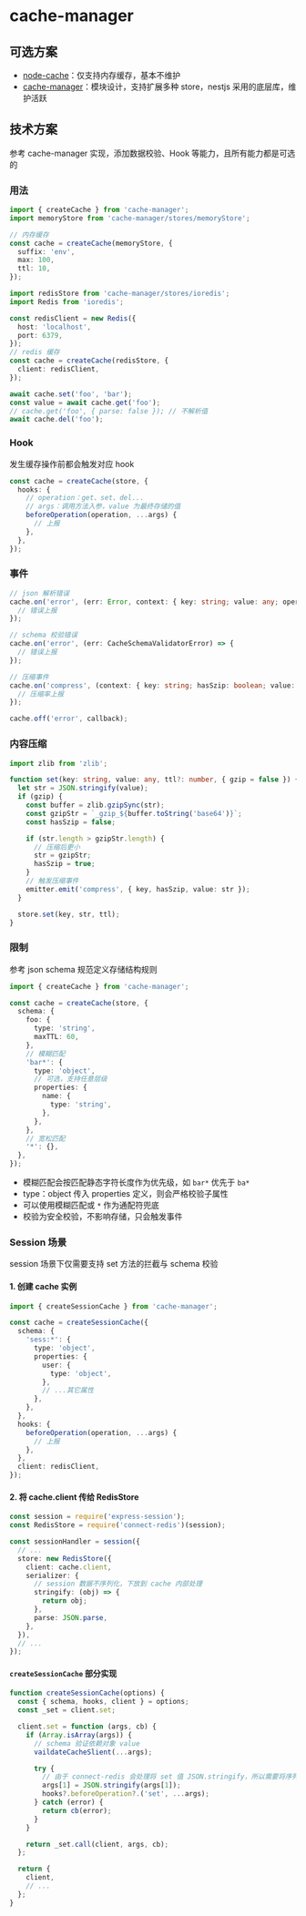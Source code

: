# cache-manager

## 可选方案

- [node-cache](https://github.com/node-cache/node-cache)：仅支持内存缓存，基本不维护
- [cache-manager](https://github.com/jaredwray/cacheable)：模块设计，支持扩展多种 store，nestjs 采用的底层库，维护活跃

## 技术方案

参考 cache-manager 实现，添加数据校验、Hook 等能力，且所有能力都是可选的

### 用法

```ts
import { createCache } from 'cache-manager';
import memoryStore from 'cache-manager/stores/memoryStore';

// 内存缓存
const cache = createCache(memoryStore, {
  suffix: 'env',
  max: 100,
  ttl: 10,
});

import redisStore from 'cache-manager/stores/ioredis';
import Redis from 'ioredis';

const redisClient = new Redis({
  host: 'localhost',
  port: 6379,
});
// redis 缓存
const cache = createCache(redisStore, {
  client: redisClient,
});

await cache.set('foo', 'bar');
const value = await cache.get('foo');
// cache.get('foo', { parse: false }); // 不解析值
await cache.del('foo');
```

### Hook

发生缓存操作前都会触发对应 hook

```ts
const cache = createCache(store, {
  hooks: {
    // operation：get、set、del...
    // args：调用方法入参，value 为最终存储的值
    beforeOperation(operation, ...args) {
      // 上报
    },
  },
});
```

### 事件

```ts
// json 解析错误
cache.on('error', (err: Error, context: { key: string; value: any; operation: string }) => {
  // 错误上报
});

// schema 校验错误
cache.on('error', (err: CacheSchemaValidatorError) => {
  // 错误上报
});

// 压缩事件
cache.on('compress', (context: { key: string; hasSzip: boolean; value: any }) => {
  // 压缩率上报
});

cache.off('error', callback);
```

### 内容压缩

```ts
import zlib from 'zlib';

function set(key: string, value: any, ttl?: number, { gzip = false }) {
  let str = JSON.stringify(value);
  if (gzip) {
    const buffer = zlib.gzipSync(str);
    const gzipStr = `_gzip_${buffer.toString('base64')}`;
    const hasSzip = false;

    if (str.length > gzipStr.length) {
      // 压缩后更小
      str = gzipStr;
      hasSzip = true;
    }
    // 触发压缩事件
    emitter.emit('compress', { key, hasSzip, value: str });
  }

  store.set(key, str, ttl);
}
```

### 限制

参考 json schema 规范定义存储结构规则

```ts
import { createCache } from 'cache-manager';

const cache = createCache(store, {
  schema: {
    foo: {
      type: 'string',
      maxTTL: 60,
    },
    // 模糊匹配
    'bar*': {
      type: 'object',
      // 可选，支持任意层级
      properties: {
        name: {
          type: 'string',
        },
      },
    },
    // 宽松匹配
    '*': {},
  },
});
```

- 模糊匹配会按匹配静态字符长度作为优先级，如 `bar*` 优先于 `ba*`
- type：object 传入 properties 定义，则会严格校验子属性
- 可以使用模糊匹配或 `*` 作为通配符兜底
- 校验为安全校验，不影响存储，只会触发事件

### Session 场景

session 场景下仅需要支持 set 方法的拦截与 schema 校验

#### 1. 创建 cache 实例

```ts
import { createSessionCache } from 'cache-manager';

const cache = createSessionCache({
  schema: {
    'sess:*': {
      type: 'object',
      properties: {
        user: {
          type: 'object',
        },
        // ...其它属性
      },
    },
  },
  hooks: {
    beforeOperation(operation, ...args) {
      // 上报
    },
  },
  client: redisClient,
});
```

#### 2. 将 cache.client 传给 RedisStore

```ts
const session = require('express-session');
const RedisStore = require('connect-redis')(session);

const sessionHandler = session({
  // ...
  store: new RedisStore({
    client: cache.client,
    serializer: {
      // session 数据不序列化，下放到 cache 内部处理
      stringify: (obj) => {
        return obj;
      },
      parse: JSON.parse,
    },
  }),
  // ...
});
```

#### `createSessionCache` 部分实现

```ts
function createSessionCache(options) {
  const { schema, hooks, client } = options;
  const _set = client.set;

  client.set = function (args, cb) {
    if (Array.isArray(args)) {
      // schema 验证依赖对象 value
      vaildateCacheSlient(...args);

      try {
        // 由于 connect-redis 会处理将 set 值 JSON.stringify，所以需要将序列化下放到 redisCilent 内部
        args[1] = JSON.stringify(args[1]);
        hooks?.beforeOperation?.('set', ...args);
      } catch (error) {
        return cb(error);
      }
    }

    return _set.call(client, args, cb);
  };

  return {
    client,
    // ...
  };
}
```
